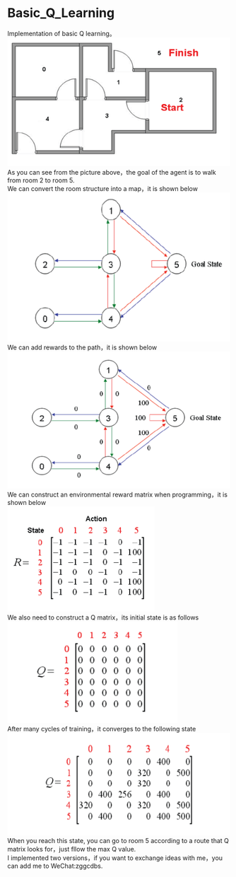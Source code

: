 # Basic_Q_Learning
Implementation of basic Q learning。  
![image](https://github.com/TangLaoDA/Basic_Q_Learning/blob/master/image/1.png)  
As you can see from the picture above，the goal of the agent is to walk from room 2 to room 5.  
We can convert the room structure into a map，it is shown below  
![image](https://github.com/TangLaoDA/Basic_Q_Learning/blob/master/image/2.png)  
We can add rewards to the path，it is shown below  
![image](https://github.com/TangLaoDA/Basic_Q_Learning/blob/master/image/3.png)  
We can construct an environmental reward matrix when programming，it is shown below  
![image](https://github.com/TangLaoDA/Basic_Q_Learning/blob/master/image/4.png)  
We also need to construct a Q matrix，its initial state is as follows  
![image](https://github.com/TangLaoDA/Basic_Q_Learning/blob/master/image/5.png)  
After many cycles of training，it converges to the following state  
![image](https://github.com/TangLaoDA/Basic_Q_Learning/blob/master/image/6.png)  
When you reach this state, you can go to room 5 according to a route that Q matrix looks for，just fllow the max Q value.    
I implemented two versions，if you want to exchange ideas with me，you can add me to WeChat:zggcdbs.  
